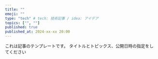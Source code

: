 ```yaml
---
title: ""
emoji: ""
type: "tech" # tech: 技術記事 / idea: アイデア
topics: ["", ""]
published: true
published_at: 2024-xx-xx 20:00
---
```

これは記事のテンプレートです。
タイトルとトピックス、公開日時の指定をしてください
